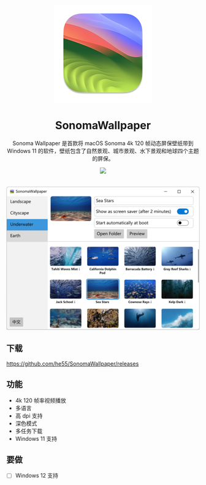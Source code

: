 <div align="center">
  <br />

  <a href="https://github.com/he55/SonomaWallpaper">
    <img alt="SonomaWallpaper" src="icon.png">
  </a>
  <h1>SonomaWallpaper</h1>
  <p>
    Sonoma Wallpaper 是首款将 macOS Sonoma 4k 120 帧动态屏保壁纸带到 Windows 11 的软件，壁纸包含了自然景观、城市景观、水下景观和地球四个主题的屏保。
  </p>
  
  <a href="https://github.com/he55/SonomaWallpaper/releases">
    <img src="https://img.shields.io/github/release/he55/SonomaWallpaper.svg?style=flat-square">
  </a>
  <br />
  <br />
  
</div>

![](screenshot.png)

## 下载
https://github.com/he55/SonomaWallpaper/releases

## 功能
- 4k 120 帧率视频播放
- 多语言
- 高 dpi 支持
- 深色模式
- 多任务下载
- Windows 11 支持

## 要做
- [ ] Windows 12 支持
